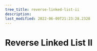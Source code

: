 ```yaml
---
tree_title: reverse-linked-list-ii
description: 
last_modified: 2022-06-09T21:23:28.2328
---
```


# Reverse Linked List II
